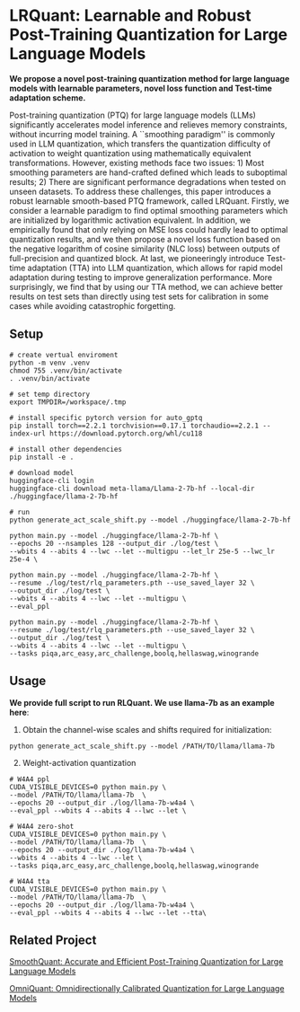 # LRQuant: Learnable and Robust Post-Training Quantization for Large Language Models
**We propose a novel post-training quantization method for large language models with learnable parameters, novel loss function and Test-time adaptation scheme.**

Post-training quantization (PTQ) for large language models (LLMs) significantly accelerates model inference and relieves memory constraints, without incurring model training. A ``smoothing paradigm'' is commonly used in LLM quantization, which transfers the quantization difficulty of activation to weight quantization using mathematically equivalent transformations. However, existing methods face two issues: 1) Most smoothing parameters are hand-crafted defined which leads to suboptimal results; 2) There are significant performance degradations when tested on unseen datasets. To address these challenges, this paper introduces a robust learnable smooth-based PTQ framework, called LRQuant. Firstly, we consider a learnable paradigm to find optimal smoothing parameters which are initialized by logarithmic activation equivalent. In addition, we empirically found that only relying on MSE loss could hardly lead to optimal quantization results, and we then propose a novel loss function based on the negative logarithm of cosine similarity (NLC loss) between outputs of full-precision and quantized block. At last, we pioneeringly introduce Test-time adaptation (TTA) into LLM quantization, which allows for rapid model adaptation during testing to improve generalization performance. More surprisingly, we find that by using our TTA method, we can achieve better results on test sets than directly using test sets for calibration in some cases while avoiding catastrophic forgetting. 

## Setup
```
# create vertual enviroment
python -m venv .venv
chmod 755 .venv/bin/activate
. .venv/bin/activate

# set temp directory
export TMPDIR=/workspace/.tmp

# install specific pytorch version for auto_gptq
pip install torch==2.2.1 torchvision==0.17.1 torchaudio==2.2.1 --index-url https://download.pytorch.org/whl/cu118

# install other dependencies
pip install -e .

# download model
huggingface-cli login
huggingface-cli download meta-llama/Llama-2-7b-hf --local-dir ./huggingface/llama-2-7b-hf

# run
python generate_act_scale_shift.py --model ./huggingface/llama-2-7b-hf

python main.py --model ./huggingface/llama-2-7b-hf \
--epochs 20 --nsamples 128 --output_dir ./log/test \
--wbits 4 --abits 4 --lwc --let --multigpu --let_lr 25e-5 --lwc_lr 25e-4 \

python main.py --model ./huggingface/llama-2-7b-hf \
--resume ./log/test/rlq_parameters.pth --use_saved_layer 32 \
--output_dir ./log/test \
--wbits 4 --abits 4 --lwc --let --multigpu \
--eval_ppl

python main.py --model ./huggingface/llama-2-7b-hf \
--resume ./log/test/rlq_parameters.pth --use_saved_layer 32 \
--output_dir ./log/test \
--wbits 4 --abits 4 --lwc --let --multigpu \
--tasks piqa,arc_easy,arc_challenge,boolq,hellaswag,winogrande
```

## Usage
**We provide full script to run RLQuant. We use llama-7b as an example here**:
1. Obtain the channel-wise scales and shifts required for initialization:

```
python generate_act_scale_shift.py --model /PATH/TO/llama/llama-7b
```

2. Weight-activation quantization
```
# W4A4 ppl
CUDA_VISIBLE_DEVICES=0 python main.py \
--model /PATH/TO/llama/llama-7b  \
--epochs 20 --output_dir ./log/llama-7b-w4a4 \
--eval_ppl --wbits 4 --abits 4 --lwc --let \

# W4A4 zero-shot
CUDA_VISIBLE_DEVICES=0 python main.py \
--model /PATH/TO/llama/llama-7b  \
--epochs 20 --output_dir ./log/llama-7b-w4a4 \
--wbits 4 --abits 4 --lwc --let \
--tasks piqa,arc_easy,arc_challenge,boolq,hellaswag,winogrande

# W4A4 tta
CUDA_VISIBLE_DEVICES=0 python main.py \
--model /PATH/TO/llama/llama-7b  \
--epochs 20 --output_dir ./log/llama-7b-w4a4 \
--eval_ppl --wbits 4 --abits 4 --lwc --let --tta\
```

## Related Project
[SmoothQuant: Accurate and Efficient Post-Training Quantization for Large Language Models](https://github.com/mit-han-lab/smoothquant)

[OmniQuant: Omnidirectionally Calibrated Quantization for Large Language Models](https://github.com/OpenGVLab/OmniQuant.git)
